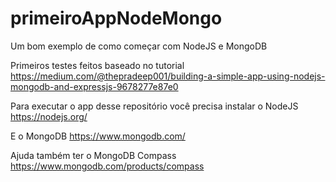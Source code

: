 # primeiroAppNodeMongo
Um bom exemplo de como começar com NodeJS e MongoDB

Primeiros testes feitos baseado no tutorial
https://medium.com/@thepradeep001/building-a-simple-app-using-nodejs-mongodb-and-expressjs-9678277e87e0

Para executar o app desse repositório você precisa instalar o NodeJS
https://nodejs.org/

E o MongoDB
https://www.mongodb.com/

Ajuda também ter o MongoDB Compass
https://www.mongodb.com/products/compass

